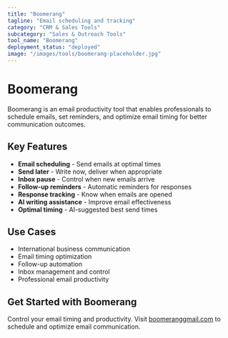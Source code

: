 ```yaml
---
title: "Boomerang"
tagline: "Email scheduling and tracking"
category: "CRM & Sales Tools"
subcategory: "Sales & Outreach Tools"
tool_name: "Boomerang"
deployment_status: "deployed"
image: "/images/tools/boomerang-placeholder.jpg"
---
```


# Boomerang

Boomerang is an email productivity tool that enables professionals to schedule emails, set reminders, and optimize email timing for better communication outcomes.

## Key Features

- **Email scheduling** - Send emails at optimal times
- **Send later** - Write now, deliver when appropriate
- **Inbox pause** - Control when new emails arrive
- **Follow-up reminders** - Automatic reminders for responses
- **Response tracking** - Know when emails are opened
- **AI writing assistance** - Improve email effectiveness
- **Optimal timing** - AI-suggested best send times

## Use Cases

- International business communication
- Email timing optimization
- Follow-up automation
- Inbox management and control
- Professional email productivity

## Get Started with Boomerang

Control your email timing and productivity. Visit [boomeranggmail.com](https://www.boomeranggmail.com) to schedule and optimize email communication.